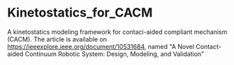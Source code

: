 # Kinetostatics_for_CACM
A kinetostatics modeling framework for contaci-aided compliant mechanism (CACM). The article is available on https://ieeexplore.ieee.org/document/10531684, named "A Novel Contact-aided Continuum Robotic System: Design, Modeling, and Validation"
